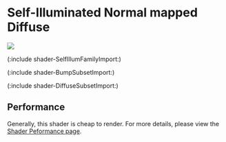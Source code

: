 Self-Illuminated Normal mapped Diffuse
======================================


![](http://docwiki.hq.unity3d.com/uploads/Main/Shaders./Shader-IllumBump.png)  

(:include shader-SelfIllumFamilyImport:)

(:include shader-BumpSubsetImport:)

(:include shader-DiffuseSubsetImport:)

Performance
-----------


Generally, this shader is cheap to render.  For more details, please view the [Shader Peformance page](shader-performance.html).
